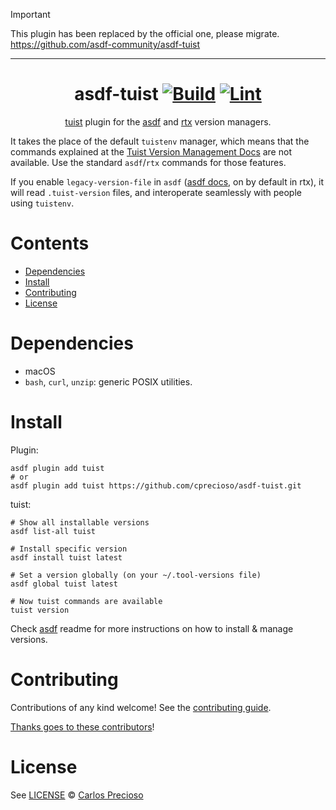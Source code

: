 > [!IMPORTANT]
> This plugin has been replaced by the official one, please migrate.  
> https://github.com/asdf-community/asdf-tuist
> 


---


<div align="center">

# asdf-tuist [![Build](https://github.com/cprecioso/asdf-tuist/actions/workflows/build.yml/badge.svg)](https://github.com/cprecioso/asdf-tuist/actions/workflows/build.yml) [![Lint](https://github.com/cprecioso/asdf-tuist/actions/workflows/lint.yml/badge.svg)](https://github.com/cprecioso/asdf-tuist/actions/workflows/lint.yml)

[tuist](https://tuist.io/) plugin for the [asdf](https://asdf-vm.com) and [rtx](https://rtx.pub) version managers.

</div>

It takes the place of the default `tuistenv` manager, which means that the commands explained at the [Tuist Version Management Docs](https://docs.tuist.io/guides/version-management) are not available. Use the standard `asdf`/`rtx` commands for those features.

If you enable `legacy-version-file` in `asdf`  ([asdf docs](https://asdf-vm.com/manage/configuration.html#legacy-version-file), on by default in rtx), it will read `.tuist-version` files, and interoperate seamlessly with people using `tuistenv`.

# Contents

- [Dependencies](#dependencies)
- [Install](#install)
- [Contributing](#contributing)
- [License](#license)

# Dependencies

- macOS
- `bash`, `curl`, `unzip`: generic POSIX utilities.

# Install

Plugin:

```shell
asdf plugin add tuist
# or
asdf plugin add tuist https://github.com/cprecioso/asdf-tuist.git
```

tuist:

```shell
# Show all installable versions
asdf list-all tuist

# Install specific version
asdf install tuist latest

# Set a version globally (on your ~/.tool-versions file)
asdf global tuist latest

# Now tuist commands are available
tuist version
```

Check [asdf](https://github.com/asdf-vm/asdf) readme for more instructions on how to
install & manage versions.

# Contributing

Contributions of any kind welcome! See the [contributing guide](contributing.md).

[Thanks goes to these contributors](https://github.com/cprecioso/asdf-tuist/graphs/contributors)!

# License

See [LICENSE](LICENSE) © [Carlos Precioso](https://github.com/cprecioso/)

